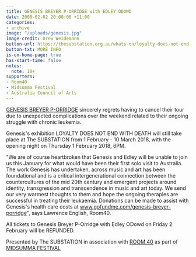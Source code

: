 ```yaml
---
title: GENESIS BREYER P-ORRIDGE with EDLEY ODOWD
date: 2008-02-02 20:00:00 +11:00
categories:
- archive
image: "/uploads/genesis.jpg"
image-credit: Drew Weidemann
button-url: https://thesubstation.org.au/whats-on/loyalty-does-not-end-with-death/
button-txt: MORE INFO
is-on-home-page: true
has-start-time: false
notes:
  note: 18+
supporters:
- Room40
- Midsumma Festival
- Australia Council of Arts
---
```


[GENESIS BREYER P-ORRIDGE](https://www.facebook.com/Genesis-BREYER-P-ORRIDGE-171735929627691/) sincerely regrets having to cancel their tour due to unexpected complications over the weekend related to their ongoing struggle with chronic leukemia.

Genesis's exhibition LOYALTY DOES NOT END WITH DEATH will still take place at The SUBSTATION from 1 February - 10 March 2018, with the opening night on Thursday 1 February 2018, 6PM.

"We are of course heartbroken that Genesis and Edley will be unable to join us this January for what would have been their first solo visit to Australia. The work Genesis has undertaken, across music and art has been foundational and is a critical intergenerational connection between the countercultures of the mid 20th century and emergent projects around identity, transgression and transcendence in music and art today. We send our very warmest thoughts to them and hope the ongoing therapies are successful in treating their leukaemia. Donations can be made to assist with Genesis's health care costs at www.gofundme.com/genesis-breyer-porridge", says Lawrence English, Room40.

All tickets to Genesis Breyer P-Orridge with Edley ODowd on Friday 2 February will be REFUNDED.

Presented by The SUBSTATION in association with [ROOM 40](http://room40.org/) as part of [MIDSUMMA FESTIVAL](https://midsumma.org.au/)
